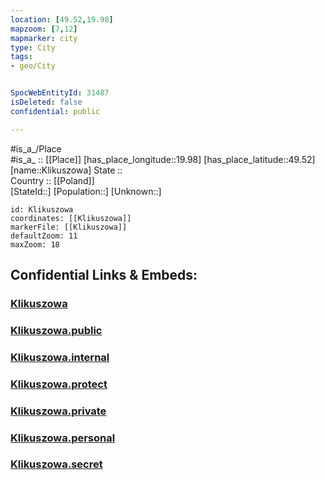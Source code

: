 ```yaml
---
location: [49.52,19.98] 
mapzoom: [7,12] 
mapmarker: city 
type: City
tags:
- geo/City


SpocWebEntityId: 31487
isDeleted: false
confidential: public

---
```

#is_a_/Place  
#is_a_ :: [[Place]] 
[has_place_longitude::19.98] 
[has_place_latitude::49.52] 
[name::Klikuszowa] 
State ::  
Country :: [[Poland]]  
[StateId::] 
[Population::] 
[Unknown::] 


```leaflet
id: Klikuszowa
coordinates: [[Klikuszowa]] 
markerFile: [[Klikuszowa]] 
defaultZoom: 11 
maxZoom: 18
```


## Confidential Links & Embeds: 

### [Klikuszowa](/_Standards/Earth/Continent/Europe/Europe~East/Poland/Provinces~Poland/Lesser_Poland/City/Klikuszowa.md) 

### [Klikuszowa.public](/_public/Earth/Continent/Europe/Europe~East/Poland/Provinces~Poland/Lesser_Poland/City/Klikuszowa.public.md) 

### [Klikuszowa.internal](/_internal/Earth/Continent/Europe/Europe~East/Poland/Provinces~Poland/Lesser_Poland/City/Klikuszowa.internal.md) 

### [Klikuszowa.protect](/_protect/Earth/Continent/Europe/Europe~East/Poland/Provinces~Poland/Lesser_Poland/City/Klikuszowa.protect.md) 

### [Klikuszowa.private](/_private/Earth/Continent/Europe/Europe~East/Poland/Provinces~Poland/Lesser_Poland/City/Klikuszowa.private.md) 

### [Klikuszowa.personal](/_personal/Earth/Continent/Europe/Europe~East/Poland/Provinces~Poland/Lesser_Poland/City/Klikuszowa.personal.md) 

### [Klikuszowa.secret](/_secret/Earth/Continent/Europe/Europe~East/Poland/Provinces~Poland/Lesser_Poland/City/Klikuszowa.secret.md)

